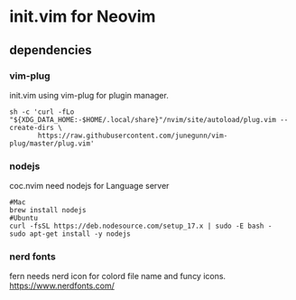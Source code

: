# init.vim for Neovim

## dependencies

### vim-plug
init.vim using vim-plug for plugin manager.
```
sh -c 'curl -fLo "${XDG_DATA_HOME:-$HOME/.local/share}"/nvim/site/autoload/plug.vim --create-dirs \
       https://raw.githubusercontent.com/junegunn/vim-plug/master/plug.vim'
```

### nodejs
coc.nvim need nodejs for Language server
```
#Mac
brew install nodejs 
#Ubuntu
curl -fsSL https://deb.nodesource.com/setup_17.x | sudo -E bash -
sudo apt-get install -y nodejs
```

### nerd fonts
fern needs nerd icon for colord file name and funcy icons.
https://www.nerdfonts.com/
